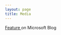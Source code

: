 ```yaml
---
layout: page
title: Media
---
```


<a href="https://blogs.microsoft.com/next/2017/06/29/ais-big-leap-tiny-devices-opens-world-possibilities/">
Feature
</a>
on Microsoft Blog
